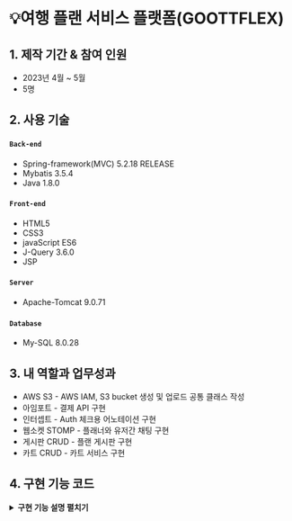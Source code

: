 # 💡여행 플랜 서비스 플랫폼(GOOTTFLEX)



## 1. 제작 기간 & 참여 인원
- 2023년 4월 ~ 5월
- 5명



## 2. 사용 기술
#### `Back-end`
- Spring-framework(MVC) 5.2.18 RELEASE
- Mybatis 3.5.4
- Java 1.8.0

#### `Front-end`
- HTML5 
- CSS3 
- javaScript ES6
- J-Query 3.6.0
- JSP 
#### `Server`
- Apache-Tomcat 9.0.71 
#### `Database`
- My-SQL 8.0.28   


## 3. 내 역할과 업무성과
- AWS S3 - AWS IAM, S3 bucket 생성 및 업로드 공통 클래스 작성
- 아임포트 - 결제 API 구현
- 인터셉트 - Auth 체크용 어노테이션 구현
- 웹소켓 STOMP - 플래너와 유저간 채팅 구현
- 게시판 CRUD - 플랜 게시판 구현
- 카트 CRUD - 카트 서비스 구현

## 4. 구현 기능 코드 
<details>
<summary><b>구현 기능 설명 펼치기</b></summary>
<div markdown="1">

### 4.1. 전체 흐름

![image](https://user-images.githubusercontent.com/120711406/235872521-33d3533d-7baf-4a72-9449-1253a5e2006d.png)

### 4.2. AWS S3 - AWS IAM, S3 bucket 생성 및 업로드 공통 클래스 작성

![image](https://user-images.githubusercontent.com/120711406/235873702-5127c63d-19e5-406b-8919-01dd323d2255.png)


<details>
<summary> <b>IAM 권한설정</b> </summary>

- IAM 사용자 생성
- 권한으로 AmazonS3FullAccess 추가
![image](https://user-images.githubusercontent.com/120711406/235908642-a1dbf375-e3ad-4c73-a6bb-b291ad0f3e58.png)

</details>
  
<details>
<summary> <b>버킷 정책 생성</b> </summary>

  
- 버킷을 사용하기 위해 정책생성
![image](https://user-images.githubusercontent.com/120711406/235909022-146e7ec1-4f9d-4f64-a8ec-326a74e954a5.png)


```
<body>
(... 생략 ...)  

  
	<section>
		<div class="section_loginform">
			<span class="login"><span class="login_text">로그인</span><small>
			<a href="/user/find">비밀번호를 잊어버리셨나요?</a></small></span>
			<form method="post" action="signin_check" class="login_form">
				<div>
					<div class="input_text">
						<input type="text" name="id" placeholder="ID" autocomplete="off" 
						class="input_size">
						<span id="id" class="formSpans"></span>
					</div>
					<div class="input_text">
						<input type="password" name="password" placeholder="비밀번호" 
						autocomplete="off" class="input_size">
						<span id="password" class="formSpans"></span>

					</div>
					<button class="login_submit">로그인</button>
					<c:if test="${message == 'error' }">
            			<div class="error_text">아이디 또는 비밀번호가 일치하지 않습니다.</div>
         			</c:if>
         			<c:if test="${message == 'success' }">
            			<div class="error_text"></div>
         			</c:if>
				</div> 
			</form>
			
			<span class="division_line"> <br>다른 방법으로 로그인하기</span>
      			(... 생략 ...)   
			<div>
				<span class="signup_text"> <br>혹시 아직 회원이 아닌가요? </span>
				<br>
				<form method="get" action="/user/signup">
					<button class="signup">회원가입</button>
				</form>
			</div>
		</div>
	</section>
</body>
```
</details>
<details>
<summary> <b>Javascript</b> </summary>

- 사용자가 입력한 정보를 JS로 빈칸으로 submit하는 것을 방지합니다. 조건에 걸리지 않으면 form으로 Controller에 정보를 전달합니다.
 
```javascript
// 로그인을 빈칸으로 제출하는 것을 방지
$(function(){ 
    $(".login_submit").click(function(e){
    	e.preventDefault();
        var id=$("input[type=text]").val(); // 아이디 입력값
        var password=$("input[type=password]").val(); // 비밀번호 입력값
                   
        if(id== "" || id == null){ //아이디 빈칸 방지 
            $('#id').html("아이디를 입력해주세요");
            $("input[type=text]").focus();
            return;
        }
        else{
        	$('#id').html("");
            if(password == "" || password == null){ //비밀번호 빈칸 방지 
                $('#password').html("비밀번호를 입력해주세요");
                $("input[type=password]").focus();
                return;
            }
            else{
            	$('#password').html("");
                // signin_check 메소드로의 이동
            	$('.login_form').submit();
            }
        }
    });
});
```

</details>

  
<details>
<summary> <b>Controller</b> </summary>

- userDto에는 사용자가 입력한 정보가 담기며, str에는 해당 정보를 XML로 가져가 DB데이터와비교 후 정보가 있으면 해당 데이터를 불러옵니다. 정보가 없으면 null값을 가집니다.

- 정보가 일치할 경우 메인 페이지로 주소를 이동시키고, 세션 유지 시간을 부여 합니다.

```java 

// 로그인을 빈칸으로 제출하는 것을 방지
	@RequestMapping("signin_check")
	public ModelAndView signin_check(UserDto userDto, HttpSession session, ModelAndView mv) {
		String str = userService.login(userDto);   //str : 유저닉네임(email, pw 일치 시 존재)
		if(str != null) {                          //로그인 성공(세션에 로그인 정보 추가)
			session.setAttribute("user_id", userDto.getId());
			session.setAttribute("nickname", str);
			session.setMaxInactiveInterval(60*30); //세션 유지기간 : 30분
			mv.setViewName("redirect:/video/list"); 
		}else {                                    //로그인 실패
			mv.setViewName("user/signin");
			mv.addObject("message", "error");
		}
		return mv;
	}
  

```
</details>

<details>
<summary> <b>DTO</b> </summary>

- 테이블에 들어 있는 정보를 미리 변수로 생성하고 getter/setter를 설정한 파일입니다.
 
```java 

package com.test.test1.user.dto;

import java.util.Date;

public class UserDto {
	private int user_id, paid_m; //결제 누적 수 paid_m 추가 
	private String id, email, password, nickname, phone_num, subscribe_yn, delete_yn, img; // 유저 프로필 가져오기 위해 img 추가 
	private String create_type; //apiLogin때문에 추가
	private String chatId; // chat기능
	private Date create_date, expiration_date, delete_date; //관리자 페이지 추가 
	
	public Date getCreate_date() {
		return create_date;
	}

	public void setCreate_date(Date create_date) {
		this.create_date = create_date;
	}

	public Date getExpiration_date() {
		return expiration_date;
	}

	public void setExpiration_date(Date expiration_date) {
		this.expiration_date = expiration_date;
	}

	public Date getDelete_date() {
		return delete_date;
	}

	public void setDelete_date(Date delete_date) {
		this.delete_date = delete_date;
	}

	public String getCreate_type() {
		return create_type;
	}

	public void setCreate_type(String create_type) {
		this.create_type = create_type;
	}

	public String getId() {
		return id;
	}

	public void setId(String id) {
		this.id = id;
	}
	
	public int getUser_id() {
		return user_id;
	}
	public void setUser_id(int user_id) {
		this.user_id = user_id;
	}
	public String getEmail() {
		return email;
	}

	public void setEmail(String email) {
		this.email = email;
	}

	public String getPassword() {
		return password;
	}

	public void setPassword(String password) {
		this.password = password;
	}

	public String getNickname() {
		return nickname;
	}

	public void setNickname(String nickname) {
		this.nickname = nickname;
	}

	public String getPhone_num() {
		return phone_num;
	}

	public void setPhone_num(String phone_num) {
		this.phone_num = phone_num;
	}

	public String getSubscribe_yn() {
		return subscribe_yn;
	}

	public void setSubscribe_yn(String subscribe_yn) {
		this.subscribe_yn = subscribe_yn;
	}

	public String getDelete_yn() {
		return delete_yn;
	}

	public void setDelete_yn(String delete_yn) {
		this.delete_yn = delete_yn;
	}

	public String getChatId() {
		return chatId;
	}

	public void setChatId(String chatId) {
		this.chatId = chatId;
	}

	public int getPaid_m() {
		return paid_m;
	}

	public void setPaid_m(int paid_m) {
		this.paid_m = paid_m;
	}
	
	public String getImg() {
		return img;
	}

	public void setImg(String img) {
		this.img = img;
	}

	@Override
	public String toString() {
		return "UserDto : [id=" + id 
			+ ", email=" + email 
			+ ", passwd="+ password 
			+ ", nickname=" + nickname 
			+ ", phone_num=" + phone_num 
			+ ", create_type=" + create_type 
			+ ", paid_m=" + paid_m 
			+ ", img=" + img 
			+ "]";
	}

}
  

```
</details>

<details>
<summary> <b>Service / ServiceImpl</b> </summary>
  

- 비교할 데이터를 Dao까지 전송합니다


```java 
// Service 
String login(UserDto userDto);

// ServiceImpl
@Override
public String login(UserDto userDto) {
	return userDao.login(userDto);
}
  
```
</details>
  
<details>
<summary> <b>DAO</b> </summary>
  

- pw에 해당 아이디 일치하는 암호화된 패스워드를 불러옵니다
- 사용자가 입력한 패스워드와 pw를 비교 후 nickname값을 세션에 저장시킵니다. 일치하지 않으면 null값을 리턴 합니다.
  


```java 
// Service 
String login(UserDto userDto);

// ServiceImpl
@Override
public String login(UserDto userDto) {
	return userDao.login(userDto);
}
  
```
</details>
  
<details>
<summary> <b>XML</b> </summary>
  

- pwGet : 사용자의 정보를 DB에 조회하여 암호화된 패스워드를 불러오는 역할을 합니다.
- login : 사용자의 닉네임을 불러오는 역할을 합니다.


```xml 
<!-- 유저가 입력한 아이디를 기반으로 암호화된 패스워드를 불러옵니다. -->
<select id="pwGet" resultType="String">
		select PASSWORD
		  from USER
		 where ID=#{id}
</select>

/////////////////////////////////////////

<!-- 위에서 암호화된 패스워드와 사용자가 입력한 패스워드를 비교 후 
사용자의 nickname 값을 호출합니다 -->
<select id="login" resultType="String">
		select NICKNAME
		  from USER
		 where ID=#{id}
</select>
```
</details>

### 4.3. 아이디/비밀번호 찾기 기능 구현

![mvc](https://github.com/kim17841/OTTproject/blob/main/Portfolio/findid%26pw.jpg?raw=true)

<details>
<summary> <b>기능 설명</b> </summary>

  - 사용자가 이메일 인증을 거친 후 아이디 / 비밀번호 찾기를 진행하면 DB의 정보 확인 후 계정 정보를 제공 또는 비밀번호 강제 변경을 진행. 
	
  - 사용자가 입력한 이메일로 인증하면 이메일을 DB에 조회해 일치하는 정보가 있으면 해당 아이디를 제공.
	
  - 일치하는 정보가 없으면 사용자에게 안내 메시지를 출력
	
  - 비밀번호 찾기는 사용자에게 정보를 입력 받고 인증을 거친 후 비밀번호 찾기를 진행하면 DB에서 정보 조회 후 일치하는 정보가 있으면 
      비밀번호 변경 진행, 일치하지 않으면 안내 메시지를 출력. 
	
  - 비밀번호 변경은 정규표현식에 위배되지 않고 비밀번호와 비밀번호 확인이 동일할 경우에 바뀐 데이터를 DB로 전송하여 정보를 업데이트. 
	
  - 사용자가 입력한 정보와 가져온 정보가 일치하면 세션을 부여하고 메인 페이지로 주소 이동.
</details>
  
<details>
<summary> <b>JSP</b> </summary>

  
- 사용자에게 정보를 입력 받고 form을 통해 Controller 정보를 전달합니다.

```
<body>

(... 생략 ...)
	
	<section>
	<!-- 아이디 찾기 -->
		<div class="section_loginform">
			<span class="login">아이디 찾기</span>         
			<form>
				<div>
					<!-- 사용자의 이메일을 입력받음 -->
					<div class="input_text">
						<input type="email" name="email" placeholder="Email" autocomplete="off" 
						class="input_size" id="input_email1">
					</div>
					<div>
						<button class="email_checkbtn" id="emailchk1">이메일 인증</button>
	
						<!-- 이메일 인증 상태 메세지 -->
						<span id="email_text1" class="formSpans"></span> 
						<br>

						<input type="text" placeholder="인증번호 입력" autocomplete="off" 
						class="authorkey" id="author1" maxlength="6">

						<button class="key_submit" id="author_submit1">확인</button>
					</div>
					<input type="button" value="아이디 찾기" class="login_submit_id">
					<br>
					<!-- 아이디 찾기 상태 메세지  -->
					<span id="submit_id_text" class="formSpans"></span>                    
				</div> 
			</form>
			<!-- 구분선  -->
			<span class="division_line"></span> 

			<!-- 비밀번호 찾기 -->
			<span class="login">비밀번호 찾기</span> 
			<form>
				<div>
					<!-- 아이디 입력 창  -->
					<div class="input_text">
						<input type="text" name="id" placeholder="ID" autocomplete="off" 
						class="input_size" id="id">
					</div>
					<br>
					<!-- 이메일 입력창  -->
					<div class="input_text">
						<input type="email" name="email" placeholder="Email" autocomplete="off" 
						class="input_size" id="input_email2">
					</div>
					<div>
						<button class="email_checkbtn" id="emailchk2">이메일 인증</button>

						<!-- 이메일 인증 상태 확인 메세지 -->
						<span id="email_text2" class="formSpans"></span> 
						<br>
						<input type="text" placeholder="인증번호 입력" autocomplete="off" 
						class="authorkey" id="author2" maxlength="6">

						<button class="key_submit" id="author_submit2">확인</button>
					</div>
					<input type="button" value="비밀번호 찾기" class="login_submit_pw" 
					id="pw_submit">
					<br>
					<!-- 비밀번호 찾기 상태 확인 메세지 -->
					<span id="submit_pw_text" class="formSpans"></span>       
				</div> 
			</form>
		</div>

	<!-- 비밀번호 변경  -->
	(... 생략 ...)
	<!-- 비밀번호 입력 -->
	<div class="pw_input_text">
		<input type="password" name="password" placeholder="비밀번호" autocomplete="off" class="input_size" id="pw">
		<!-- 비밀번호 입력 상태 확인 메세지 - 정규표현식에 위배되면 출력됨 -->
		<span id="input_regex" class="formSpans"></span>
        </div>
      	<!-- 비밀번호 확인 입력 - 비밀번호 입력에서 정규표현식에 맞게 입력되면 입력가능-->
	<div class="pw_input_text">
		<input type="password" name="password_confirm" placeholder="비밀번호 확인" autocomplete="off" class="input_size" id="pw_confirm" disabled="disabled">
        </div>
        <button id="pw_checkbtn">확인</button>     
        <span id="check_result" class="formSpans"></span>
        <input type="button" value="비밀번호 변경" class="login_submit_pw" 
				id="change_pw" disabled="disabled">
	(... 생략 ...)
	</section>

(... 생략 ...)

</body>
```
</details>

<details>
<summary> <b>Javascript</b> </summary>

- 사용자가 입력한 정보의 유효성을 확인한 다음 form의 submit을 제어하고, 아이디 값을 다시    반환하거나 비밀번호 변경을 진행합니다. 
  <details>
  <summary> <b>아이디 찾기 구현 코드</b> </summary>
   
  - 이메일 형식을 먼저 확인 후 이메일 인증을 진행합니다. (AJAX로 이메일로 인증번호 전송)<br>
  - 인증번호는 빈칸/정보가 일치하지 않을 시에 안내 메시지를 출력합니다.<br>
  - 인증이 완료된 후 AJAX를 통하여 Controller에 사용자가 입력한 이메일 정보를 보냅니다.<br>
  - DB에 일치하는 정보가 있으면 리턴 받은 ID값을 alert을 통해 사용자에게 보여줍니다.

  ```javascript
    var code1 = ""; // 아이디 이메일 전송 인증번호 저장할 공간
  var code2 = ""; // 비밀번호 이메일 전송 인증번호 저장할 공간
  var email1= ""; // 아이디 이메일 인증 - 이메일이 들어갈 변수 지정 
  var email2= ""; // 비밀번호 이메일 인증 - 이메일이 들어갈 변수 지정 
  var id = ""; // id가 들어갈 변수 지정
  var inputCode = ""; //사용자가 입력한 인증번호

  /////////////// 아이디찾기 이메일 인증 ///////////
  $(function(){
      $('#emailchk1').click(function(e) {
          // 시스템 자체의 submit을 막음
          e.preventDefault();

          // 사용자가 입력한 이메일
          email1 = $("#input_email1").val();

          var inputResult = $('#email_text1'); // 인증 상태 메세지

          if(email1 == null || email1 == ""){ // 이메일 값이 없는 것을 방지
              inputResult.html('이메일을 입력해주세요');
              $("#input_email1").focus(); 
              return;
          }
          else if(!email1.match('@')){ // 입력받은 이메일에 @없는 걸 방지
              inputResult.text("올바른 이메일 형태를 입력해주세요");
              $("#input_email1").focus();
              return;
          }
          else{ // 위 조건에 걸리지 않으면 상태메세지 없앰
              inputResult.text("");
          }
          inputResult.html('인증번호 전송이 완료되었습니다');
          // ajax로 통해 컨트롤러(mailCheck메소드)로 email의 정보를 넘김 
          // -> 넘기는게 성공하면 인증번호 데이터를 code에 담음
          $.ajax({
              type : "GET",
              url : "mailCheck?email=" + email1, // 해당 메소드에 email값을 보냄
              success:function(data1){
                  code1 = data1; // 인증 번호가 담기는 구역
              } 
          }); // ajax end
      }); //event function end

      // 인증번호 확인 버튼 클릭시 이벤트
      $('#author_submit1').click(function(e){
          e.preventDefault(); // 키에 대한 submit을 막아놓음

          var inputCode = $('#author1').val(); 
          //사용자가 인증번호를 입력하는 input의 value
          var inputResult = $('#email_text1'); // 인증 상태 메세지

          if(inputCode === null || inputCode === ""){ // 사용자가 입력하지 않은경우
              inputResult.html("인증번호를 입력해주세요.");
              return;
          }
          else if(inputCode == code1){ 
          // 사용자가 입력한 인증번호와 발급한 인증번호가 맞을 경우
              inputResult.html("인증번호가 일치합니다.");

          }else{ // 사용자가 입력한 인증번호와 발급한 인증번호가 일치하지 않을 경우
              inputResult.html("인증번호를 다시 확인 해주세요.");
              return;
          }
      }); // event function end

      //////////// 아이디 찾기 //////////
      $('.login_submit_id').click(function(){
          inputCode = $('#author1').val();
          var inputResult = $('#email_text1');
          email1 = $("#input_email1").val();
          if(email1 == "" || email1 == null || !email1.match('@')){ 
          // 이메일 값이 없거나 올바른 이메일 형식이 아닌 경우
              $('#submit_id_text').html('이메일 인증을 먼저 해주세요');
              $("#input_email1").focus();
              return;
          }
          else if(inputCode == "" || inputCode == null || inputCode != code1){
              $('#submit_id_text').html('인증번호를 입력해주세요');
              $('#author1').focus();
              return;
          }
          else{
              if(email1 != null){ // 위의 ajax에서 이메일을 제대로 받아온 경우
                  $.ajax({
                      url : 'findid', 
                      dataType : 'text',
                      data : {"email" : email1},
                      type : 'post',
                      success:function(id) {		
                          if(id == null || id == ""){ // 빽단에서 받아온 id값이 없는 경우 
                              $('#submit_id_text').html('등록된 정보가 없습니다');
                              return;
                          }
                          else{ // 빽단에서 받아온 id값이 있어 제대로 출력된 경우 
                              alert('아이디는'+id+'입니다');
                              $('#submit_id_text').html('');
                          }
                      },
                      error : function() { $('#submit_id_text').html('등록된 정보가 없습니다'); return; }		
                  }); // ajax end
              }

              else{	//이메일을 입력하지 않을 경우
                  $('#submit_id_text').html('이메일 인증을 먼저해주세요'); 
                  inputResult.html('인증번호를 입력해주세요');
                  return;
              }
          }
      }); // event function end
  }); // function end

  ```

  </details>
  <details>
  <summary> <b>비밀번호 찾기 구현 코드</b> </summary>
    
  - 이메일 형식 확인과 인증번호 인증은 아이디 찾기와 동일합니다.<br>
  - 인증이 완료된 후 AJAX를 통하여 Controller에 사용자의 입력 아이디와 이메일을 보냅니다.<br>
  - DB에서 일치하는 정보가 있으면 메시지를 반환 받아 ok면 비밀번호 변경 창을 띄웁니다.

  ```javascript
   /////////////// 비밀번호 찾기 이메일 인증  ///////////
  $(function(){
      $('#emailchk2').click(function(e) {
          e.preventDefault();

          email2 = $("#input_email2").val();	// 사용자가 입력한 이메일

          var inputResult = $('#email_text2'); // 인증 상태 메세지

          if(email2 == null || email2 == ""){ // 이메일 값이 없는 것을 방지
              inputResult.html('이메일을 입력해주세요');
              $("#input_email2").focus(); 
              return;
          }
          else if(!email2.match('@')){ // 입력받은 이메일에 @없는 걸 방지
              inputResult.text("올바른 이메일 형태를 입력해주세요");
              $("#input_email2").focus();
              return;
          }
          else{ // 올바른 이메일 형식을 입력받은 경우
              inputResult.text("");
          }
          inputResult.html('인증번호 전송이 완료되었습니다');

          $.ajax({ 
          // ajax로 통해 컨트롤러(mailCheck메소드)로 email의 정보를 넘김 
          // -> 넘기는게 성공하면 인증번호 데이터를 code에 담음
              type : "GET",
              url : "mailCheck?email=" + email2, // 해당 메소드에 email값을 보냄
              success:function(data2){
                  code2 = data2; // 인증 번호가 담기는 구역
              } // success end
          }); // ajax end
      }); //event function end

      $('#author_submit2').click(function(e){ 	// 인증번호 확인 버튼 클릭시
          e.preventDefault(); // 키에 대한 submit을 막아놓음

          inputCode = $('#author2').val(); //사용자가 인증번호를 입력한 값
          var inputResult = $('#email_text2'); // 인증 상태 메세지

          if(inputCode === null || inputCode === ""){ // 사용자가 입력하지 않은경우
              inputResult.html("인증번호를 입력해주세요.");
              return;
          }
          else if(inputCode == code2){	
          // 사용자가 입력한 인증번호와 발급한 인증번호가 맞을 경우
              inputResult.html("인증번호가 일치합니다.");

          }else{ // 사용자가 입력한 인증번호와 발급한 인증번호가 일치하지 않을 경우
              inputResult.html("인증번호를 다시 확인 해주세요.");
              return;
          }
      }); //event function end

      //////////비밀번호 찾기  ////////
      $("#pw_submit").click(function(){
          id = $('#id').val();
          email2 = $("#input_email2").val();
          inputCode = $('#author2').val();
          var allData = {'email' : email2, 'id' : id}

          if(id == null || id == ""){ // 아이디를 입력하지 않은 경우
              $('#submit_pw_text').html('아이디를 입력해주세요');
              $('#id').focus();
              return;
          }
          else{ // 아이디를 입력한 경우
              if(email2 == null || email2 == ""){ // 입력한 이메일 없는 경우
                  $('#submit_pw_text').html('이메일 인증을 먼저해주세요');
                  $("#input_email2").focus();
                  return;
              }
              else if(inputCode == null || inputCode == ""){ // 입력한 이메일 없는 경우
                  $('#submit_pw_text').html('인증번호를 입력해주세요');
                  $('#author2').focus();
                  return;
              }
              else{
                  $('#submit_pw_text').html('');
                  if(inputCode == "" || inputCode == null || inputCode != code2){
                      $('#submit_pw_text').html('이메일 인증을 먼저해주세요');
                      return;
                  }
                  else{
                      $('#submit_pw_text').html('');
                      $.ajax({
                          url : 'findpw',
                          data : allData,
                          type : 'post',
                          success : function(nick) {
                              if(nick == 'ok'){ 
                                          //일치하는 정보가 있는 경우 - 리턴값이 ok이면 팝업창을 띄움
                                  $('.popup').css('display', 'block');
                              }
                              else if(nick == 'no'){ //일치하는 정보가 없을 경우
                                  $('#submit_pw_text').html('해당 정보와 일치하는 정보가 없습니다.');
                                  return;
                              }
                              else{ // 잘못된 접근 방지
                                  $('#submit_pw_text').html('잘못된 접근입니다.');
                                  return;
                              }
                          } // success end
                      }); // ajax end
                  }
              }
          }	
      }); //event function end
  }); // function end

  ```

  </details>
   <details>
  <summary> <b>비밀번호 변경 구현 코드</b> </summary>
     
  - 비밀번호 입력란에서 정규표현식으로 유효성 검사를 진행합니다.<br>
  - 정규표현식에 위배되지 않으면 비밀번호 확인란 disabled를 해제해 입력이 가능해집니다.<br>
  - 비밀번호와 비밀번호 확인란이 동일한 상태로 변경을 누르면 해당 정보를 Controller로 전송하고 모달창을 해제합니다.

  ```javascript
  /////////////// 비밀번호 정규표현식, 변경 연결 ///////////
  $(function() {
      //////// 비밀번호 변경 확인  ////////
      $('#pw_checkbtn').click(function(){
          var pw = $('#pw').val(); // 비밀번호 입력값
          var pw_confirm = $('#pw_confirm').val(); // 비밀번호 확인 입력값

          if(pw != null && pw != "" && pw_confirm != null && pw_confirm != ""){ 
          // 비밀번호/비밀번호 확인란에 값이 있는 경우
              if(pw == pw_confirm){ // 비밀번호/비밀번호 확인란의 값이 같은 경우
                  $('#check_result').html('비밀번호가 일치합니다');
                  $('#change_pw').attr('disabled', false);
              }
              else{ // 비밀번호/비밀번호 확인란의 값이 다른 경우
                  $('#check_result').html('비밀번호가 일치하지 않습니다');
                  return;
              }
          }
          else if(pw == null || pw == "" || pw_confirm == null || pw_confirm == ""){ 
          // 비밀번호/비밀번호 확인란에 값이 없는 경우
              $('#check_result').html('비밀번호를 입력해주세요');
              return;
          }
          else{ // 비밀번호/비밀번호 확인란의 값이 다른 경우
              $('#check_result').html('비밀번호가 일치하지 않습니다');
              return;
          }
      }); //event function end

      ///// 비밀번호 변경 창에서의 정규 표현식 - 02.12 김범수 ///////
      $('#pw').blur(function() {
          var pw = $('#pw').val();
          var num = pw.search(/[0-9]/g); // 숫자 정규식
          var eng = pw.search(/[a-z]/ig); // 문자 정규식
          var spe = pw.search(/[`~!@@#$%^&*|₩₩₩'₩";:₩/?]/gi); // 특수문자 정규식

          if(pw.length < 8 || pw.length > 20){ 
              $('#input_regex').html("8자리 ~ 20자리 이내로 입력해주세요.");
              $('#pw_confirm').attr('disabled', true);
              $('#pw').focus();
              return ;
           }else if(pw.search(/\s/) != -1){ 
              $('#input_regex').html("비밀번호는 공백 없이 입력해주세요.");
              $('#pw_confirm').attr('disabled', true);
              $('#pw').focus();
              return ;
           }else if(num < 0 || eng < 0 || spe < 0 ){
              $('#input_regex').html("영문,숫자, 특수문자를 혼합하여 입력해주세요.");
              $('#pw_confirm').attr('disabled', true);
              $('#pw').focus();
              return;
           }else{
               $('#input_regex').html("");
               $('#pw_confirm').attr('disabled', false); // 비밀번호 확인란 disable 해제
           }
      }); //event function end

      /////// 닫기 버튼 클릭 이벤트
      $('.closebtn').click(function() { 
          $('.popup').css('display', 'none');
      }) //event function end

      //////// 비밀번호 찾기 -> 비밀번호 변경 후 DB로 연결  /////
      $('#change_pw').click(function() {
          // 비밀번호 변경한 값을 ajax로 전송 -> 변경 확인 메세지
          var pw = $('#pw').val();
          var pw_confirm = $('#pw_confirm').val();
          var pw_data = {'password' : pw, 'id' : id}
          if(pw != null && pw_confirm != null && pw == pw_confirm){ 
          // 비밀번호 값/비밀번호 확인 값이 null아니고 
          //비밀번호와 비밀번호확인 값이 맞는 경우
              $.ajax({
                  url : 'changepw',
                  type : 'post',
                  data : pw_data,
                  success : function() {
                      alert('비밀번호가 변경되었습니다')
                      $('.popup').css('display', 'none');
                      location.href = 'signin';
                  }
              }); // ajax end
          }
          else{
              alert('비밀번호 변경 실패 : 비밀번호를 확인해주세요');
              return;
          }

      }); // event function end
  }); // function end

  ```

  </details>
  
</details>
	   
<details>
<summary> <b>Controller</b> </summary>

- 이메일 전송 / 아이디 찾기 / 비밀번호 찾기 / 비밀번호 변경으로 나눠져 있습니다

  <details>
  <summary> <b>이메일 전송</b> </summary>

  - 이메일 기능은 smtp 서버를 bean으로 설정하여 JavaMailSender를 호출하여 사용합니다.<br>
  - JS를 통해 사용자의 이메일 정보를 받으면 6자리의 인증번호를 생성합니다.<br>
  - 이메일 양식을 MimeMessageHelper 객체에 담은 후 JavaMailSender 객체를 이용하여 해당 이메일로 메시지를 전송합니.<br>
  - 인증번호는 사용자가 입력한 데이터를 비교하기 위해 JS로 리턴해줍니다.<br>

  ```java
  // 이메일 인증
	@RequestMapping(value="/mailCheck", method = RequestMethod.GET)
	@ResponseBody
	public String mailCheckGET(String email) throws Exception{
		//인증번호 생성(난수)
		Random random = new Random();
		int checkNum = random.nextInt(888888) + 111111; 
		// checkNum에 랜덤한 인증번호가 담김

		// 이메일 보내기 양식
		String setFrom = "GoottFlex";
		String toMail = email;
		String title = "GoottFlex 이메일 인증 메일 전송입니다.";
		String content = 
			"홈페이지를 방문해주셔서 감사합니다." +
			"<br><br>" + 
			"인증 번호는 " + checkNum + "입니다." + 
			"<br>" + 
			"해당 인증번호를 인증번호 확인란에 기입하여 주세요.";

	  //        setForm : root-context.xml에 삽입한 자신의 이메일 계정의 이메일 주소 
	  //        toMail : 수신받을 이메일 - 뷰로부터 받은 이메일 주소인 변수 email을 사용.
	  //        title : 자신이 보낼 이메일 제목.
	  //        content : 자신이 보낼 이메일 내용.

		try {
			// MimeMessage : 자바 API, 객체를 직접 생성해 메일을 발송하는 것이 가능
			 MimeMessage message = mailSender.createMimeMessage();
		    // MimeMessageHelper : MimeMessage 객체를 활용하여 
							// 멀티파트 메세지를 보내는 것도 가능, 문자 형식 지정 가능
		   MimeMessageHelper helper = new MimeMessageHelper(message, true, "utf-8"); 
		   // 보낼 내용을 지정하는 MimeMessageHelper의 메소드들
		   helper.setFrom(setFrom);
		   helper.setTo(toMail);
		   helper.setSubject(title);
		   helper.setText(content,true);
		   // 메일 발송
		   mailSender.send(message); 

		}catch(Exception e) {
		    e.printStackTrace();
		}

		// 인증번호를 String 타입으로 변경해서 리턴
		String num = Integer.toString(checkNum); 
			return num;
		}

  ```
    
   ```java
	    <bean id="mailSender" 
					class="org.springframework.mail.javamail.JavaMailSenderImpl">
	      <property name="host" value="smtp.gmail.com" />
	      <property name="port" value="587" />
	      <property name="username" value="rlaqjatn98@gmail.com" />
	      <property name="password" value="xrwdgtlrdjpxfamm" />
	      <property name="javaMailProperties">
					<props>
						<prop key="mail.transport.protocol">smtp</prop>
						<prop key="mail.smtp.auth">true</prop>
						<!-- gmail의 경우 보안문제 업데이트로 인해 SSLSocketFactory를 
						추가해야 smtp 사용 가능. -->
						<prop key="mail.smtp.socketFactory.class">
						javax.net.ssl.SSLSocketFactory</prop>
						<prop key="mail.smtp.starttls.enable">true</prop>
						<prop key="mail.debug">true</prop>
						<prop key="mail.smtp.ssl.trust">smtp.gmail.com</prop>
						<prop key="mail.smtp.ssl.protocols">TLSv1.2</prop>
					</props>
	      </property>
	</bean>
  ```
  </details>
	<details>
	<summary> <b>아이디 찾기</b> </summary>

	- JS에서 가져온 이메일 정보를 통해 해당 사용자의 아이디가 존재하면 리턴해줍니다.<br>
	- 일치하는 정보가 없으면 공백(””)을 리턴합니다.

	```java

		@RequestMapping(value = "findid", method = RequestMethod.POST)
		@ResponseBody
		// email - view단에서 입력된 email을 가져옴
		public String findid(String email, ModelAndView mv) {
			// email을 이용해 해당 email정보를 가진 id값을 가져옴
			String id = userService.findid(email);
			if(id == null) {
				return "";
			}
			else {
				return id;
			}
		}
	```

	</details>
	<details>
	<summary> <b>비밀번호 찾기</b> </summary>
	
	- JS에서 사용자가 입력한 아이디와 이메일 정보를 받아와 dto에 담습니다.  <br>
	- dto에 담긴 아이디와 이메일 정보를 통해 해당 유저의 닉네임을 가져옵니다.<br>
	- 닉네임이 존재하면 ok라는 메세지를 view에 리턴하고, 존재하지 않으면 no를 리턴합니다.

	 ```java
	 @RequestMapping(value = "findpw", method = RequestMethod.POST)
	 @ResponseBody
	 public String findpw(UserDto dto) { // dto에 id와 email 값을 뷰단에서 받아옴
		if(dto.getId() != null && dto.getEmail() != null) {
			String nick = userService.findpw(dto); 
			// dto에 담긴 정보를 토대로 닉네임을 불러옴
			if(nick != null) {
				return "ok"; // ok일시 비밀번호를 바꾸게 할 예정
			}
			else {
				return "no"; // no일시 해당하는 정보가 없다고 메세지 띄움
			}
		}
			return "error";
		}
	```
	</details>
	
  <details>
  <summary> <b>비밀번호 변경</b> </summary>
    
  - 비밀번호 입력란에서 정규표현식으로 유효성 검사를 진행합니다. <br>
  - 정규표현식에 위배되지 않으면 비밀번호 확인란 disabled를 해제해 입력이 가능해집니다. <br>
  - 비밀번호와 비밀번호 확인란이 동일한 상태로 변경을 누르면 해당 정보를 Controller로 전송하고 모달창을 해제합니다.

   ```java
    @RequestMapping(value ="changepw", method = RequestMethod.POST)
    public String changepw(UserDto dto, BCryptPasswordEncoder encoder) {
        dto.setPassword(encoder.encode(dto.getPassword())); // 비밀번호 암호화
        userService.changepw(dto); // 비밀번호 변경
        return "redirect:/user/signin"; // 비밀번호 변경이 끝나면 로그인페이지로 이동시킴
    }	
  ```
    
  </details>

</details>
	   
<details>
<summary> <b>DTO</b> </summary>

- 테이블에 들어 있는 정보를 미리 변수로 생성하고 getter/setter를 설정한 파일입니다.
 
```java 

package com.test.test1.user.dto;

import java.util.Date;

public class UserDto {
	private int user_id, paid_m; //결제 누적 수 paid_m 추가 
	private String id, email, password, nickname, phone_num, subscribe_yn, 
									delete_yn, img; // 유저 프로필 가져오기 위해 img 추가 
	private String create_type; //apiLogin때문에 추가
	private String chatId; // chat기능
	private Date create_date, expiration_date, delete_date; //관리자 페이지 추가 
	
	public Date getCreate_date() {
		return create_date;
	}

	public void setCreate_date(Date create_date) {
		this.create_date = create_date;
	}

	public Date getExpiration_date() {
		return expiration_date;
	}

	public void setExpiration_date(Date expiration_date) {
		this.expiration_date = expiration_date;
	}

	public Date getDelete_date() {
		return delete_date;
	}

	public void setDelete_date(Date delete_date) {
		this.delete_date = delete_date;
	}

	public String getCreate_type() {
		return create_type;
	}

	public void setCreate_type(String create_type) {
		this.create_type = create_type;
	}

	public String getId() {
		return id;
	}

	public void setId(String id) {
		this.id = id;
	}
	
	public int getUser_id() {
		return user_id;
	}
	public void setUser_id(int user_id) {
		this.user_id = user_id;
	}
	public String getEmail() {
		return email;
	}

	public void setEmail(String email) {
		this.email = email;
	}

	public String getPassword() {
		return password;
	}

	public void setPassword(String password) {
		this.password = password;
	}

	public String getNickname() {
		return nickname;
	}

	public void setNickname(String nickname) {
		this.nickname = nickname;
	}

	public String getPhone_num() {
		return phone_num;
	}

	public void setPhone_num(String phone_num) {
		this.phone_num = phone_num;
	}

	public String getSubscribe_yn() {
		return subscribe_yn;
	}

	public void setSubscribe_yn(String subscribe_yn) {
		this.subscribe_yn = subscribe_yn;
	}

	public String getDelete_yn() {
		return delete_yn;
	}

	public void setDelete_yn(String delete_yn) {
		this.delete_yn = delete_yn;
	}

	public String getChatId() {
		return chatId;
	}

	public void setChatId(String chatId) {
		this.chatId = chatId;
	}

	public int getPaid_m() {
		return paid_m;
	}

	public void setPaid_m(int paid_m) {
		this.paid_m = paid_m;
	}
	
	public String getImg() {
		return img;
	}

	public void setImg(String img) {
		this.img = img;
	}

	@Override
	public String toString() {
		return "UserDto : [id=" + id 
			+ ", email=" + email 
			+ ", passwd="+ password 
			+ ", nickname=" + nickname 
			+ ", phone_num=" + phone_num 
			+", create_type=" + create_type 
			+ ", paid_m=" + paid_m 
			+ ", img=" + img 
			+ "]";
	}

}
  

```
</details>

<details>
<summary> <b>Service / ServiceImpl</b> </summary>
  

- 아이디 찾기 / 비밀번호 찾기 / 비밀번호 변경으로 나눠져 있습니다


```java 
// Service
// 아이디 찾기
String findid(String email);

// 비밀번호 찾기
String findpw(UserDto dto);

// 비밀번호 변경
void changepw(UserDto dto);

// ServiceImpl
// 아이디 찾기
@Override
public String findid(String email) {
	return userDao.findid(email);
}

// 비밀번호 찾기
@Override
public String findpw(UserDto dto) {
	return userDao.findpw(dto);
}

// 비밀번호 변경
@Override
public void changepw(UserDto dto) {
	userDao.changepw(dto);
}
  
```
</details>
  
<details>
<summary> <b>DAO</b> </summary>
  

- 아이디 찾기 / 비밀번호 찾기 / 비밀번호 변경으로 나눠져 있습니다.
  


```java 
//아이디 찾기 
public String findid(String email) {
	return sqlSessionTemplate.selectOne("user.findid", email);
}

//비밀번호 찾기 
public String findpw(UserDto dto) {
	return sqlSessionTemplate.selectOne("user.findpw", dto);
}

//비밀번호 변경 
public void changepw(UserDto dto) {
	sqlSessionTemplate.selectOne("user.changepw", dto);
}
  
```
</details>
  
<details>
<summary> <b>XML</b> </summary>
  

- 아이디 찾기 / 비밀번호 찾기 / 비밀번호 변경으로 나눠져 있습니다


```xml 
<!-- 아이디 찾기 -->
<!-- 사용자가 입력한 이메일을 통해 ID를 리턴 -->
<select id="findid" resultType="String">
		select ID 
		  from USER
		 where EMAIL = #{email}
</select>

<!-- 비밀번호 찾기 -->
<!-- 사용자가 입력한 이메일과 아이디를 통해 NICKNAME을 리턴 -->
<select id="findpw" resultType="String">
		select NICKNAME
		  from USER
		 where EMAIL = #{email} 
		   and ID = #{id}
	</select>

<!-- 비밀번호 변경 -->
<!-- 암호화로 입력된 패스워드를 해당 사용자의 아이디에 맞게 DB에 저장 -->
<update id="changepw">
		update USER
		   set PASSWORD=#{password}
		 where ID = #{id}
</update>
```
</details>
	   
### 4.4. 내 보관함 기능

![mvc](https://github.com/kim17841/OTTproject/blob/main/Portfolio/mylist.jpg?raw=true)

<details>
<summary> <b>기능 설명</b> </summary>

  - 내 보관함 기능 : 해당 영상에 찜하기 버튼을 클릭하면 영상이 내 보관함 리스트에 담김.

  - 찜하기 아이콘을 다시 클릭하면 내 보관함 리스트에 담긴 해당 영상이 삭제.

 
</details>
  
<details>
<summary> <b>JSP</b> </summary>

  
- DB에서 해당 정보를 리턴 받아와 view로 출력합니다.
```
  (... 생략 ...)
  <!-- 영상페이지에 있는 찜하기 버튼 -> 클릭시 내 보관함 리스트에 영상 추가 -->
  <input type="hidden" id="title_data" value="${dto.title}">
  <!-- 찜하기 버튼 value -->
  <c:set var="rental_id" value="${rental_id}"/>
  <c:choose>
      <c:when test="${rental_id ne null}"> <!-- rental_id가 null값이 아닐 경우 -->
          <i class="fas fa-heart comu_btn" id="subscribe"></i>
      </c:when>
      <c:otherwise> <!-- rental_id가 null일 경우 -->
          <i class="far fa-heart comu_btn" id="subscribe"></i>
      </c:otherwise>
  </c:choose>
  <p>찜하기</p>
  (... 생략 ...)

  <!-- 내 보관함 리스트 영역-->
  <div class="section">
        <!-- 내 보관함 text -->
        <div><h1 class="mylocker_text">내보관함</h1></div>
        <!-- 내 보관함 슬라이드 - 양옆 버튼 추가, 슬릭 기능 -->
        <div class="slider">
           <!-- 내보관함 리스트 출력 영역-->
           <c:forEach var="movie" items="${dto}">
              <div class="video_div">
                 <a href="/video/detail?video_id=${movie.video_id}"> 
			<img src="${movie.image_url}" alt="Image not found"></a>
              </div> 
           </c:forEach>

        </div>
     </div>
```
</details>
	  
<details>
<summary> <b>Javascript</b> </summary>

- 찜하기 버튼을 누르면 아이콘 변경 후 보관함에 담기 / 삭제를 합니다.
- 찜한 영상은 내 페이지에 접속하면 영상 리스트가 나옵니다
  <details>
  <summary> <b>찜하기 버튼 구현 코드</b> </summary>

  ```javascript
	// 찜하기 버튼 클릭 이벤트
	const comu_btn = document.querySelectorAll('.comu_btn'); 
	comu_btn[0].addEventListener('click', function(){ // 찜하기 버튼 클릭 이벤트
		let title = $('#title_data').val(); // 찜하기 버튼 value 
	    if(this.className.includes('fas')){ // 내보관함에서 삭제
		$.ajax({ // 내보관함에서 삭제
			url : 'mylocker_de',
			type : 'post',
			data : {'title' : title},		
		})
		this.className = 'far fa-heart comu_btn';
		alert('내보관함에서 삭제되었습니다');

	    }else { // 내보관함에 담기
		$.ajax({
			url : 'mylocker_in',
			type : 'post',
			data : {'title' : title},
		})
		this.className = 'fas fa-heart comu_btn';
		alert('내보관함에 담겼습니다');
	    }
	});

  ```

  </details>

	
  <details>
  <summary> <b>슬라이드 기능</b> </summary>

  ```javascript
  // 슬릭 이벤트
	$(function(){
		(...생략...)
		$(".slider").not('.slick-initialized').slick({
			slidesToShow:6,
			slidesToScroll:6,    
			prevArrow: "<button type='button' class='slick-arrow'><i class='fa-solid fa-angle-left'></i></button>",
			nextArrow: "<button type='button' class='slick-next'><i class='fa-solid fa-angle-right'></i></button>",
		});
	})
  ```

  </details>
  
</details>
	   
<details>
<summary> <b>Controller</b> </summary>

- JS로 받은 정보를 통해 사용자의 아이디와 해당 영상의 아이디를 불러와 DB에 전달합니다.
- 추가 / 삭제가 이루어지면 각각의 다른 결과를 view단으로 리턴합니다.

  <details>
  <summary> <b>찜하기 버튼</b> </summary>

  ```java
  // 내 보관함 기능 구현 - 찜하기 버튼
	@RequestMapping(value = {"mylocker_in", "mylocker_de"}, method = RequestMethod.POST)
	@ResponseBody
	public ModelAndView mylocker(String title, RentalDTO dto, HttpSession session, 
					HttpServletRequest request, ModelAndView mv) throws Exception{
		String requestUrl = request.getRequestURL().toString(); 
		// mylocker_in와 mylocker_de의 매핑을 다르게 받기 위해 사용
		String id = (String) session.getAttribute("user_id");
		int video_id = videoService.getid(title); 
		// 비디오 제목을 가져가 비디오 아이디를 가져오는것
		if(id == null) { // 로그인 상태가 아닌 경우 / 세션 유지 시간이 만료된 경우
			mv.setViewName("redirect:/user/signin");
		}
		
		if(requestUrl.contains("mylocker_in")) { // 내 보관함 담기
			dto.setVideo_id(video_id);
			dto.setId(id);
			rentalService.insert(dto);
			String rental_id = rentalService.getid(dto);
			// 영상 ID와 유저 ID를 담은 rental_id를 영상메인페이지로 리턴 
			mv.addObject("rental_id",rental_id); 
			mv.setViewName("video/detail");
		}
		else { // 내 보관함 삭제
			dto.setId(id);
			dto.setVideo_id(video_id);
			rentalService.delete(dto);
			String rental_id = rentalService.getid(dto);
			mv.addObject("rental_id",rental_id);
			mv.setViewName("video/detail");
		}		
		return mv;	
	}

  ```
    
   ```java
	// 찜하기 아이콘 유지
	public ModelAndView detail(@RequestParam int video_id, ModelAndView mv, 
				HttpSession session, RentalDTO dto) {
		dto.setId(id); // dto에 저장
		String rental_id = rentalService.getid(dto);// rental id를 가져오는 것
		mv.addObject("rental_id",rental_id);
		mv.setViewName("video/detail");
		return mv;
	}
  ```
   
  </details>
  <details>
  <summary> <b>보관함 리스트 구현</b> </summary>

   ```java
	  public ModelAndView detail(HttpSession session, ModelAndView mv) {
		String user_id =(String) session.getAttribute("user_id").toString(); 
		// 세션에서 사용자의 아이디를 가져옴
		List<VideoDto> list = rentalService.list(user_id); 
		// 해당 아이디에 저장된 비디오 리스트를 가져오기 위함
		mv.addObject("dto", list);
		mv.setViewName("mypage/mydetail");
		return mv;
	}
   ```

  </details>

</details>
	
<details>
<summary> <b>DTO</b> </summary>

- 테이블에 들어 있는 정보를 미리 변수로 생성하고 getter/setter를 설정한 파일입니다.
 
```java 
// VideoDTO
package com.test.test1.video.dto;

import java.util.Date;

public class VideoDto {
	private String title, video_url, image_url, summary, create_country, 
									grade, actor, genre_id, create_year;
	private int video_id, recommand, category_id;
	private Date upload_date;
	
	public String getTitle() {
		return title;
	}
	
	public void setTitle(String title) {
		this.title = title;
	}
	
	public String getVideo_url() {
		return video_url;
	}
	
	public void setVideo_url(String video_url) {
		this.video_url = video_url;
	}
	
	public String getImage_url() {
		return image_url;
	}
	
	public void setImage_url(String image_url) {
		this.image_url = image_url;
	}
	
	public String getSummary() {
		return summary;
	}
	
	public void setSummary(String summary) {
		this.summary = summary;
	}
	
	
	public String getGrade() {
		return grade;
	}
	
	public void setGrade(String grade) {
		this.grade = grade;
	}
	
	public String getGenre_id() {
		return genre_id;
	}
	
	public void setGenre_id(String genre_id) {
		this.genre_id = genre_id;
	}	
	
	public String getActor() {
		return actor;
	}
	
	public void setActor(String actor) {
		this.actor = actor;
	}	
	
	public int getVideo_id() {
		return video_id;
	}

	public void setVideo_id(int video_id) {
		this.video_id = video_id;
	}
	
	public String getCreate_year() {
		return create_year;
	}
	
	public void setCreate_year(String create_year) {
		this.create_year = create_year;
	}
	
	public int getRecommand() {
		return recommand;
	}
	
	public void setRecommand(int recommand) {
		this.recommand = recommand;
	}	
	
	public int getCategory_id() {
		return category_id;
	}
	
	public void setCategory_id(int category_id) {
		this.category_id = category_id;
	}

	public Date getUpload_date() {
		return upload_date;
	}

	public void setUpload_date(Date upload_date) {
		this.upload_date = upload_date;
	}

	public String getCreate_country() {
		return create_country;
	}

	public void setCreate_country(String create_country) {
		this.create_country = create_country;
	} 
	
	@Override
	public String toString() {
		return "VideoDto [title = " + title
			+ ", video_url = " + video_url
			+ ", image_url = " + image_url
			+ ", summary = " + summary
			+ ", country = " + create_country
			+ ", grade = " + grade
			+ ", actor = " + actor
			+ ", genre_id = " + genre_id
			+ ", video_id = " + video_id
			+ ", create_year = " + create_year
			+ ", recommand = " + recommand
			+ ", category_id = " + category_id 
			+ "]";
	}
	
}
```
```java 
// RentalDTO
package com.test.test1.video.dto;

import java.util.Date;

public class RentalDTO {
	
	private String id;
	private int video_id;
	private Date rental_date;

	public String getId() {
		return id;
	}

	public void setId(String id) {
		this.id = id;
	}

	public int getVideo_id() {
		return video_id;
	}

	public void setVideo_id(int video_id) {
		this.video_id = video_id;
	}
	
	public Date getRental_date() {
		return rental_date;
	}

	public void setRental_date(Date rental_date) {
		this.rental_date = rental_date;
	}
	
	@Override
	public String toString() {
		return "rentalDTO[id = " + id 
			+ ", video_id = " + video_id 
			+ ", rental_date = " + rental_date 
			+ "]";
	}
}
```
</details>
	
<details>
<summary> <b>Service / ServiceImpl</b> </summary>
  

- Controller로 받은 데이터를 DAO로 전달합니다.


```java 
// 찜하기 버튼 기능 Service / ServiceImpl
// service
public interface RentalService {

	void insert(RentalDTO dto);

	void delete(RentalDTO dto);
}
  
//ServiceImpl
@Service
public class RentalServiceImpl implements RentalService{
	
	@Inject
	RentalDao rentalDao;

	@Override
	public void insert(RentalDTO dto) {
		rentalDao.insert(dto);
	}

	@Override
	public void delete(RentalDTO dto) {
		rentalDao.delete(dto);
	}

}

```
  
```java 
// 보관함 리스트 기능 Service / ServiceImpl
// Service
public interface RentalService {

	List<VideoDto> list(String user_id);

}
  
// ServiceImpl
@Service
public class RentalServiceImpl implements RentalService{
	
	@Inject
	RentalDao rentalDao;

	@Override
	public List<VideoDto> list(String user_id) {
		return rentalDao.list(user_id);
	}

}

```
</details>
  
<details>
<summary> <b>DAO</b> </summary>
  

- Service에서 전달 받은 데이터를 XML로 전달합니다.
  


```java 
// 찜하기 기능 구현 DAO
@Repository
public class RentalDao {
	
	@Inject
	SqlSession sqlSession;

	// rental_id를 입력
	public void insert(RentalDTO dto) {
		sqlSession.insert("rental.insert", dto);
	}

	// rental_id를 삭제
	public void delete(RentalDTO dto) {
		sqlSession.delete("rental.delete", dto);
	}

}
  
```
  
```java 
// 보관함 리스트 구현 DAO
@Repository
public class RentalDao {
	
	@Inject
	SqlSession sqlSession;

	// 해당 사용자가 찜한 영상을 불러오는 것
	public List<VideoDto> list(String user_id) {
		return sqlSession.selectList("rental.list", user_id);
	}

}
  
```
</details>
  
<details>
<summary> <b>XML</b> </summary>

- DAO에서 전달 받은 데이터로 쿼리문을 통해 내 보관함 데이터를 추가/삭제합니다.
- 보관함 리스트는 VIDEO_DTO를 통해 영화 제목/이미지 URL 등 데이터를 view단으로 반환하여 영상 리스트를 출력합니다.


```xml 
<!-- 찜하기 기능 구현 XML -->
<!-- 찜하기 -->
<insert id="insert">
	insert into RENTAL(USER_ID, VIDEO_ID)
	values((select USER_ID from USER where ID = "${id}"), #{video_id})
</insert>

<!-- 찜 제거-->
<delete id="delete">
	<![CDATA[
	delete from RENTAL
	 where USER_ID = (select USER_ID from USER where ID = "${id}")
		 and VIDEO_ID = #{video_id}
	]]>
</delete>
```
  
```xml 
<!-- 보관함 리스트 구현 XML -->
<select id="list" resultType="com.test.test1.video.dto.VideoDto">
	<![CDATA[
	select distinct v.VIDEO_ID, v.TITLE, v.IMAGE_URL, v.VIDEO_URL
    from VIDEO v 
    left join RENTAL r
		  on v.VIDEO_ID = r.VIDEO_ID
		left join USER u
		  on r.USER_ID = u.USER_ID
	 where u.USER_ID = (select USER_ID from USER where ID = "${user_id}")
	]]>
</select>
```
</details>

	
### 4.5. 내 프로필 업로드 기능

![mvc](https://github.com/kim17841/OTTproject/blob/main/Portfolio/profile.jpg?raw=true)
![mvc](https://github.com/kim17841/OTTproject/blob/main/Portfolio/nav.jpg?raw=true)

<details>
<summary> <b>기능 설명</b> </summary>

  - 프로필 변경버튼을 누르면 파일 선택이 진행되어 사용자가 선택한 이미지로 프로필이 바뀜.

  - 변경된 프로필은 사용자가 로그인하는 동안에 다른 페이지에서도 상단에 이미지가 유지.

</details>
  
<details>

  <summary> <b>JSP</b> </summary>

  
- 사용자가 프로필을 변경하면 JS를 통해 form태그에 해당 이미지를 Controller로 전송합니다.
- 사용자가 설정해 놓은 이미지가 없을 경우 기본 이미지를 출력합니다.
- 설정한 이미지가 있을 경우 내 페이지와 다른 페이지 상단에 프로필 이미지를 출력합니다.
- 사용자가 영상에 댓글을 남기면 설정한 프로필이 나옵니다.

  <details>
    <summary> <b>네비바 이미지 출력</b> </summary>

 
    ```
    <!-- 상단에 프로필 이미지 출력 -->
    (...생략...)
    <c:choose>
        <!-- 사용자가 변경한 이미지가 있을 경우 -->
        <c:when test="${img != null && img != ''}">
            <img src="${img}" id="img_onload" class="img_tag"> 
        </c:when>
        <!-- 사용자가 변경한 이미지가 없을 경우 -->
        <c:when test="${img == null}">
            <img src="https://encrypted-tbn0.gstatic.com/images?q=tbn:ANd9GcQxmp7sE1ggI4
            _L7NGZWcQT9EyKaqKLeQ5RBg&usqp=CAU" class="img_tag">
        </c:when>
    </c:choose>
    (...생략...)
    ```

  </details>
    <details>
    <summary> <b>프로필 이미지 등록/변경</b> </summary>

    
    ```
    <!-- 내 페이지 프로필 변경-->
    (... 생략...)
    <div class="left-side">
    <!-- 프로필 기능 -->
        <c:choose>
            <!-- 사용자가 설정한 이미지가 있을 경우 -->
            <c:when test="${data.img != null && data.img != ''}">
                <img src="${data.img}" id="img_onload" class="img_tag"> 
            </c:when>
            <!-- 사용자가 설정한 이미지가 없을 경우 - 기본이미지 -->
            <c:when test="${data.img == null}">
                <img src="https://encrypted-tbn0.gstatic.com/images?q=tbn:ANd9GcQxmp7sE1gg
                I4_L7NGZWcQT9EyKaqKLeQ5RBg&usqp=CAU" class="img_tag">
            </c:when>
        </c:choose>
        <!-- 프로필 변경 버튼 - input type을 display : none하고 label로 연결 -->
        <div class="input_file_box">
            <label class="input_button" for="uploadFile">프로필 변경</label>
            <input type="file" name='uploadFile' id="uploadFile">
        </div>
    </div>
    (... 생략...)
    ```

  </details>
  
     <details>
    <summary> <b>댓글 프로필 출력</b> </summary>

    
    ```
    <!-- 내 페이지 프로필 변경-->
    (... 생략...)
    <div class="left-side">
  <!-- 댓글에 사용자의 프로필 이미지 출력 -->
  <div class="user_img_area">
      <c:choose>
          <!-- 컨트롤러에서 리턴한 이미지를 받고 ready를 통해 함수 호출 -> 이미지 출력 -->
          <c:when test="${comt.img != null && comt.img != ''}">
              <img src="${comt.img}" class="com_img">
          </c:when>
          <c:when test="${comt.img == null}">
              <img src="https://encrypted-tbn0.gstatic.com/images?q=tbn:ANd9GcQxmp7sE1gg
              I4_L7NGZWcQT9EyKaqKLeQ5RBg&usqp=CAU" class="default_img">
          </c:when>
      </c:choose>
  </div>
    ```
  </details>

</details>

<details>
<summary> <b>Javascript</b> </summary>

- 사용자가 파일 선택을 진행하면 해당 파일이 이미지인지 검사 후에 AJAX로 Controller에 전달을 진행합니다.
- ResponseEntity로 반환 받은 이미지 경로를 encoding해서 쿼리스트링으로 display 메소드를 호출, 이미지를 출력합니다.
- 위와 같은 방식으로 네비바, 댓글에도 이미지를 상시 출력합니다.
  <details>
  <summary> <b>네비바 이미지 출력</b> </summary>

  ```javascript
	// 네비바 이미지 로딩 위한 함수
	$(function() {
		$('.img_tag').ready(function() {
			$.ajax({
				url : '/user/navbarImg2',
				dataType : 'text',
				success : function(result2) {
					if(result2 == "" || result2 == null){return}
					let fileCallPath = encodeURI(result2); // 해당 파일의 이름
					$('.img_tag').attr('src', "/mypage/display?fileName=" + fileCallPath);
				}
			});
		})
	});

	  ```

	  </details>
	  <details>
	  <summary> <b>프로필 이미지 등록/변경</b> </summary>

	  ```javascript
	//파일 선택 후 이미지인지 점검 -> ajax로 Controller에 전송
	$(function() {
		$("input[type='file']").on("change", function(e){
			// formData 객체 선언 - 이미지 파일을 전송하기 위함
			let formData = new FormData();
			// 사용자가 선택한 파일
			let fileInput = $('input[name="uploadFile"]'); 
			let fileList = fileInput[0].files; // 첫번째 선택한 파일
			let fileObj = fileList[0]; // 파일 객체

			// 이미지인지 파일 체크, 용량 체크 
			if(!fileCheck(fileObj.name, fileObj.size)){
				return false;
			}

			// formData 객체에 해당 파일 추가(uploadFile로 이름 설정)
			formData.append("uploadFile", fileObj); 

			$.ajax({
				url: '/mypage/upload',
		    processData : false,
		    contentType : false,
		    data : formData, 
		    type : 'POST',
		    dataType : 'json', // 제이슨타입으로 formData를 전달
		    success : function(result) {
					showUploadImage(result);  //이미지 출력 함수
				},
		    error : function(result){
			alert("이미지 파일이 아닙니다.");
		    }
			});
		});
	});

	  // 이미지인지 파일 체크, 용량 체크 
	  function fileCheck(fileName, fileSize){
	      let regex = new RegExp("(.*?)\.(jpg|png)$"); 
	      let maxSize = 1048576; //1MB

	      if(fileSize >= maxSize){ // 파일 사이즈 검사
		  alert("파일 사이즈 초과");
		  return false;
	      }

	      if(!regex.test(fileName)){ // 이미지가 아닌 파일 잡는것
		  alert("해당 종류의 파일은 업로드할 수 없습니다.");
		  return false;
	      }
	      return true;		
	  }

	  //이미지 등록후 프로필을 출력하기 위한 함수
	  function showUploadImage(result){
	      // 전달받은 데이터가 값이 없는 경우
	      if(result == "" || result == null){return} 
	      // fileCallPath에 리턴받은 해당 이미지 경로를 encoding
	      let fileCallPath = encodeURI("C:\\upload\\"+result.uploadPath + result.uuid + 
	      "_" + result.fileName); // 해당 파일의 이름
	      // src 경로 값으로 쿼리스트링과 encoding한 이미지 경로를 설정 
	      // -> display 메소드 호출하면서 파라미터 fileName의 값을 encoding한 
	      // 이미지 경로를 부여
	      $('.img_tag').attr('src', "/mypage/display?fileName=" + fileCallPath);
	  }

	  //이미지 상시 출력을 위한 함수 
	  $(function() {
	      $("#img_onload").ready(function(){
		  let formData = new FormData();
		  // fileInput : 이미지 태그의 src값 
		  // - Controller에서 리턴한 이미지의 절대 경로를 담고 있음
		  let fileInput = $('#img_onload').attr('src');
		  // formData 객체에 해당 파일 추가(uploadFile로 이름 설정) 
		  formData.append("uploadFile", fileInput); 

		  $.ajax({
		      url: '/mypage/onload',
		  processData : false,
		  contentType : false,
		  data : formData, 
		  type : 'POST',
		  dataType : 'text', 
		      // 제이슨타입으로 formData를 전달 - ResponseEntity 타입이 String이기 때문
		  success : function(result) {
			  showOnloadImage(result);  //이미지 상시 출력 메서드
		      },
		  error : function(result){
			  alert("이미지 파일이 아닙니다.");
		  }
		  });
	      });
	  });

	  //이미지 로딩 위한 함수
	  function showOnloadImage(result){
	      // 전달받은 데이터가 값이 없는 경우
	      if(result == "" || result == null){return}
	      let fileCallPath = encodeURI(result); // 이미지 절대 경로를 encoding
	      $('#img_onload').attr('src', "/mypage/display?fileName=" + fileCallPath);
	  }

  ```

  </details>
   <details>
  <summary> <b>댓글 이미지 출력</b> </summary>

  ```javascript
  // 원댓글 이미지 출력
  $(function() {
      $('.com_img').ready(function() {
          let fileInput = document.querySelectorAll('.com_img');
          for(let i = 0; i < fileInput.length; i++){
              let formData = new FormData();
              formData.append("uploadFile", fileInput[i].currentSrc);
              $.ajax({
                  url: '/mypage/onload',
              processData : false,
              contentType : false,
                  data : formData,
              type : 'POST',
                  dataType : 'text',
                  success : function(result2) {
                      if(result2 == "" || result2 == null){return}
                      let fileCallPath = encodeURI(result2); // 해당 파일의 이름
                      fileInput[i].src = "/mypage/display?fileName=" + fileCallPath;
                  }
              });
          }
      })
  });

  // 대댓글 이미지 출력
  function imgOnload() {
      $('.cocom_img').ready(function() {
          let fileInput = document.querySelectorAll('.cocom_img');
          for(let i = 0; i < fileInput.length; i++){
              let formData = new FormData();
              formData.append("uploadFile", fileInput[i].currentSrc);
              $.ajax({
                  url: '/mypage/onload',
              processData : false,
              contentType : false,
                  data : formData,
              type : 'POST',
                  dataType : 'text',
                  success : function(result2) {
                      if(result2 == "" || result2 == null){return}
                      let fileCallPath = encodeURI(result2); // 해당 파일의 이름
                      fileInput[i].src = "/mypage/display?fileName=" + fileCallPath;
                  }
              });
          }
      });
  }

  // 대댓글 형성후 - 이미지 로딩
  (... 생략...)
  cocomText += "<tr>";
      if(this.img != null && this.img != '') {
          cocomText += "<td class='cocom_title text'>"
          cocomText += "	<div class='user_img_area'>"
          cocomText += "		<img src='" + this.img + "' class='cocom_img'>"
          cocomText += "	</div>"
      }
      else {
          cocomText += "<td class='cocom_title text'>"
          cocomText += "	<div class='user_img_area'>"
          cocomText += "		<img src='https://encrypted-tbn0.gstatic.com/images?q=tbn:ANd9GcQxmp7sE1ggI4_L7NGZWcQT9EyKaqKLeQ5RBg&usqp=CAU' 
              				class='img_tag2'>"
          cocomText += "	</div>"
      }
  (... 생략...)
  cocomText += "</td>"
  (... 생략...)
  imgOnload();

  ```

  </details>
  
</details>

<details>
<summary> <b>Controller</b> </summary>

- 프로필 이미지를 경로, 날짜, uuid를 설정하고, 파일 명에 합쳐 Service에 전달합니다.
- upload 메소드 : 경로 설정을 끝낸 이미지 파일을 ResponseEntity 객체로 변환하여 리턴합니다.
- display 메소드 : 경로가 부여된 이미지 파일을  깊은 복사를 한 후 헤더 설정과 HTTP 상태 코드를  ResponseEntity 객체에 담아 리턴하여 이미지를 view에 출력합니다.
- onload 메소드 : 절대 경로가 담긴 이미지 파일을 ResponseEntity 객체에 HTTP 상태 코드를 같이 담아서 리턴합니다.
- 네비바 이미지 출력은 onload 메소드처럼 리턴한 후 display메소드를 호출해 이미지를 출력한다.

  <details>
  <summary> <b>네비바 이미지 출력</b> </summary>

  ```java
	// 네비바 프로필 이미지 호출
	@RequestMapping(value={"navbarImg1", "navbarImg2"}, produces = MediaType.APPLICATION_JSON_VALUE)
	public ResponseEntity<String> navbarImg(HttpSession session, UserDto dto, 
					HttpServletRequest request) {
		String requestUrl = request.getRequestURL().toString(); 
		// 매핑값마다 실행되는 코드를 다르게 하기 위해 HttpServletRequest 객체로 매핑 조정
		if(requestUrl.contains("navbarImg1")) { // 네비바1에서의 프로필 로딩
			String id =(String) session.getAttribute("user_id").toString();
			String img = userService.navbarImg(id); 
			// 아이디 정보를 통해서 해당 사용자의 프로필 경로를 받아옴
			// 이미지 값을 ResponseEntity로 변환
			// -> 프로필 이미지 절대 경로와 HTTP 상태 코드를 객체에 넣음
			ResponseEntity<String> result1 = new ResponseEntity<String>(img, HttpStatus.OK); 
			return result1;
		}
		else { // 네비바2에서의 프로필 로딩
			String id =(String) session.getAttribute("user_id").toString();
			String img = userService.navbarImg(id);
			ResponseEntity<String> result2 = new ResponseEntity<String>(img, HttpStatus.OK);
			return result2;
		}
	}

  ```

  </details>

  <details>
  <summary> <b>프로필 이미지 등록/변경</b> </summary>

   ```java

	  // 프로필 등록
	  @RequestMapping(value="upload", produces = MediaType.APPLICATION_JSON_VALUE)
	  public ResponseEntity<ImgDto> test(MultipartFile uploadFile, ImgDto dto, HttpSession session, ModelAndView mv) { 
	      // 세션에 저장된 사용자의 아이디 변수 id에 저장
	      String id = (String) session.getAttribute("user_id"); 

	      // 이미지 파일 체크
	      File checkfile = new File(uploadFile.getOriginalFilename()); // 파일명을 불러옴
	      String type = null;
	      try {
		  type = Files.probeContentType(checkfile.toPath()); 
		  // 해당 파일의 확장자를 불러옴, 확장자가 없으면 type은 null값을 반환
	      } catch (IOException e) {
		  e.printStackTrace();
	      }
	      // Date 객체로 날짜 경로 만들기 
	      // - 하나의 파일에 파일이 많아지면 데이터 관리에 부담이 생김		
	      SimpleDateFormat sdf = new SimpleDateFormat("yyyy-MM-dd-"); 
	      // 뒤에 '-'을 더 붙인 이유 : 날짜와 파일명을 구분하기 위함
	      Date date = new Date();
	      String str = sdf.format(date); // yyyy-MM-dd 형식으로 날짜가 들어감
	      // '-'를 separator(파일 구분자)로 나눠 놓음 
	      // -> 2023 - 02 - 24 형식으로 폴더를 만들기 위함
	      String datePath = str.replace("-", File.separator);  

	      String uploadFolder = "C:\\upload\\"; // 처음 경로 설정
	      File uploadPath = new File(uploadFolder, datePath); 
	      // 파일 생성 클래스 -> 파일 객체 생성

	      if(uploadPath.exists() == false) { // 해당 경로에 파일이 없으면 파일 생성
		      uploadPath.mkdirs();
	      }

	      // 파일 이름
	      String uploadFileName = uploadFile.getOriginalFilename();
	      dto.setFileName(uploadFileName);
	      dto.setUploadPath(datePath);

	      // uuid적용한 파일 이름
	      String uuid = UUID.randomUUID().toString(); 
	      // uuid 생성, 파일을 구분하는 키값을 생성하기 위함
	      uploadFileName = uuid + "_" + uploadFileName;
	      dto.setUuid(uuid);

	      String saveFilestr = uploadPath + uploadFileName;
	      File saveFile = new File(uploadPath, uploadFileName); 

	      try {
		  uploadFile.transferTo(saveFile); // saveFile을 저장
		  dto.setSaveFileStr(saveFilestr);
		  dto.setId(id);
		  userService.img_update(dto); 
		  // 해당 사용자의 아이디에 프로필 이미지 경로를 등록하기 위함
	      } catch (IOException e) {
		  e.printStackTrace();
	      }

	      // ResponseEntity 객체로 HTTP 상태 코드와 이미지 경로를 저장
	      ResponseEntity<ImgDto> result = new ResponseEntity<ImgDto>(dto, 
	      HttpStatus.OK); 

	      return result;		
	  }

	  // 이미지 출력 메소드
	  @RequestMapping(value = "display")
	  public ResponseEntity<byte[]> display(String fileName) 
			  throws FileNotFoundException { // 이미지 파일을 바이트 배열로 받아옴

	      File file = new File(fileName);
	      if (!file.exists() || !file.canRead()) { // 파일이 없는 경우
		  throw new FileNotFoundException("The file '" + fileName + "' 을 찾을수 없습니다.");
	      }
	      ResponseEntity<byte[]> result = null; // ResponseEntity 객체 초기화

	      try {
		  HttpHeaders header = new HttpHeaders(); // HttpHeaders 객체 생성
		  header.add("Content-type", Files.probeContentType(file.toPath())); 
		  // 헤더 객체에 Content-type을 파일 확장자로 설정 
		  // ResponseEntity 객체에 이미지 바이트 배열화된 파일 복사한 것과  
		  // HttpHeaders 객체, HTTP 상태 코드를 담음
		  result = new ResponseEntity<>(FileCopyUtils.copyToByteArray(file), header, 
		  HttpStatus.OK);
	      } catch (IOException e) {
		  e.printStackTrace();
	      }
	      return result;
	  }

	  // 프로필 상시 
	  @RequestMapping(value="onload", produces = MediaType.APPLICATION_JSON_VALUE)
	  public ResponseEntity<String> onload(String uploadFile) { 
	      // 절대 경로로 된 이미지를 HTTP 상태 코드와 함께  ResponseEntity 객체에 담음
	      ResponseEntity<String> result = new ResponseEntity<String>(uploadFile, 
	      HttpStatus.OK);
	      return result;		
	  }
   ```

  </details>


</details>
	  
<details>
<summary> <b>DTO</b> </summary>

- 테이블에 들어 있는 정보를 미리 변수로 생성하고 getter/setter를 설정한 파일입니다.
 
```java 

package com.test.test1.mypage.dto;

public class ImgDto {

	/* 경로 */
	private String uploadPath;
	
	/* uuid */
	private String uuid;
	
	/* 파일 이름 */
	private String fileName;
	
	private String saveFilestr;
	
	private String id;
	

	public String getUploadPath() {
		return uploadPath;
	}

	public void setUploadPath(String uploadPath) {
		this.uploadPath = uploadPath;
	}

	public String getUuid() {
		return uuid;
	}

	public void setUuid(String uuid) {
		this.uuid = uuid;
	}

	public String getFileName() {
		return fileName;
	}

	public void setFileName(String fileName) {
		this.fileName = fileName;
	}

	public String getSaveFile() {
		return saveFilestr;
	}

	public void setSaveFileStr(String saveFilestr) {
		this.saveFilestr = saveFilestr;
	}

	public String getId() {
		return id;
	}

	public void setId(String id) {
		this.id = id;
	}

	@Override
	public String toString() {
		return "ImagDto [uploadPath=" + uploadPath 
			+ ", uuid=" + uuid 
			+ ", fileName=" + fileName 
			+ ", saveFilestr=" + saveFilestr 
			+ ", id=" + id 
			+"]";
	}
}
  

```
</details>

<details>
<summary> <b>Service / ServiceImpl</b> </summary>
  

- Controller로 받은 데이터를 DAO로 전달합니다.


```java 
// 네비바 이미지 출력 기능 Service / ServiceImpl
// Service
public interface UserService {
	String navbarImg(String id);

}

// ServiceImpl
@Service
public class UserServiceImpl implements UserService{
	
	@Inject
	UserDao userDao;

	@Override
	public String navbarImg(String id) {
		return userDao.navbarImg(id);
	}
}

```
  
```java 
// 프로필 이미지 등록/변경 기능 Service / ServiceImpl
// Service
public interface UserService {
	void img_update(ImgDto dto);

}

// ServiceImpl
@Service
public class UserServiceImpl implements UserService{
	
	@Inject
	UserDao userDao;

	@Override
	public void img_update(ImgDto dto) {
		userDao.img_update(dto);
	}
}

```
</details>
	  
<details>
<summary> <b>DAO</b> </summary>
  

- Service에서 전달 받은 데이터를 XML로 전달합니다.
  


```java 
// 네비바 이미지 출력 기능 구현 DAO
@Repository
public class UserDao {
	
	@Inject
	SqlSessionTemplate sqlSessionTemplate;
	
	public String navbarImg(String id) {
		return sqlSessionTemplate.selectOne("user.navbarImg" , id);
	}
}
  
```
  
```java 
// 프로필 이미지 등록/변경 기능 구현 DAO
@Repository
public class UserDao {
	
	@Inject
	SqlSessionTemplate sqlSessionTemplate;
	
	public void img_update(ImgDto dto) {
		sqlSessionTemplate.selectOne("user.img_update" , dto);
	}
}
  
```
</details>
  
<details>
<summary> <b>XML</b> </summary>
  

- DAO에서 전달 받은 데이터로 쿼리문을 통해 프로필 이미지 경로를 등록하거나 리턴합니다.

  <details>
    <summary> <b>네비바 이미지 출력</b> </summary>

    - 해당 사용자의 프로필 이미지 경로를 아이디 정보를 통해 불러옵니다.
 
    ```xml 
    <!-- 네비바 이미지 출력 기능 xml -->
    <select id="navbarImg" resultType="String">
            <![CDATA[
            select IMG
              from USER
             where ID=#{user_id}
            ]]>
    </select>
    ```
 
  </details>
    <details>
    <summary> <b>프로필 이미지 등록/변경</b> </summary>

    - 이미지 경로를 해당 사용자의 정보에 저장합니다.<br>
    - 변경을 할 때에도 위와 같은 방법으로 저장이 이루어집니다. 
 
    ```xml 
    <!-- 프로필 이미지 등록/변경 기능 xml -->
    <update id="img_update">
      update USER
             set IMG = #{saveFilestr}
         where ID = #{id}
    </update>
    ```
 
  </details>

</details>
</details>
